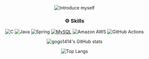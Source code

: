 <div align=center>

  ![Introduce myself](http://github-profile-summary-cards.vercel.app/api/cards/profile-details?username=gogo1414&theme=discord_old_blurple)
  
  ### ⚙️ Skills
  ![C](https://img.shields.io/badge/C-00599C?style=for-the-badge&logo=c&logoColor=white)
  ![Java](https://img.shields.io/badge/java-%23ED8B00.svg?style=for-the-badge&logo=openjdk&logoColor=white)
  ![Spring](https://img.shields.io/badge/spring-%236DB33F.svg?style=for-the-badge&logo=spring&logoColor=white)
  [![MySQL](https://img.shields.io/badge/mysql-4479A1.svg?style=for-the-badge&logo=mysql&logoColor=white)](https://img.shields.io/badge/MySQL-005C84?style=for-the-badge&logo=mysql&logoColor=white)
  ![Amazon AWS](https://img.shields.io/badge/Amazon_AWS-FF9900?style=for-the-badge&logo=amazonaws&logoColor=white)
  ![GitHub Actions](https://img.shields.io/badge/github%20actions-%232671E5.svg?style=for-the-badge&logo=githubactions&logoColor=white)
  
  ![gogo1414's GitHub stats](https://github-readme-stats.vercel.app/api?username=gogo1414&show_icons=true&theme=discord_old_blurple)
  
   ![Top Langs](https://github-readme-stats.vercel.app/api/top-langs/?username=gogo1414&layout=compact&theme=discord_old_blurple)
</div>
